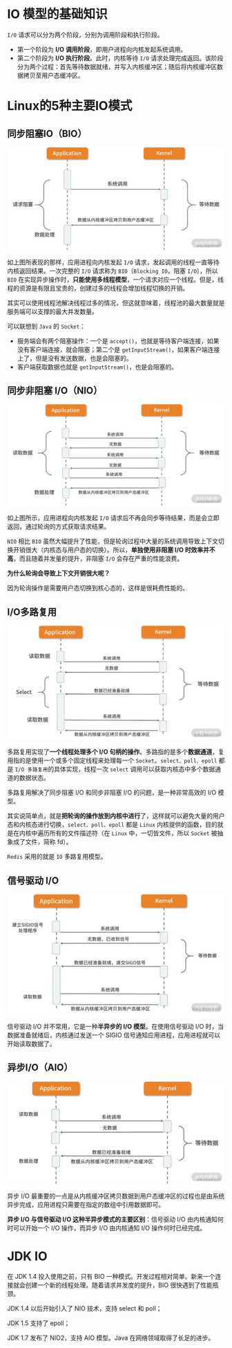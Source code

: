 # IO 模型的基础知识

`I/O` 请求可以分为两个阶段，分别为调用阶段和执行阶段。

- 第一个阶段为 **I/O 调用阶段**，即用户进程向内核发起系统调用。
- 第二个阶段为 **I/O 执行阶段**。此时，内核等待 `I/O` 请求处理完成返回。该阶段分为两个过程：首先等待数据就绪，并写入内核缓冲区；随后将内核缓冲区数据拷贝至用户态缓冲区。

# Linux的5种主要IO模式

## 同步阻塞IO（BIO）

![](img\BIO.jpg)

如上图所表现的那样，应用进程向内核发起 `I/O` 请求，发起调用的线程一直等待内核返回结果。一次完整的 `I/O` 请求称为 `BIO`（`Blocking IO`，阻塞 `I/O`），所以 `BIO` 在实现异步操作时，**只能使用多线程模型**，一个请求对应一个线程。但是，线程的资源是有限且宝贵的，创建过多的线程会增加线程切换的开销。

其实可以使用线程池解决线程过多的情况，但这就意味着，线程池的最大数量就是服务端可以支撑的最大并发数量。

可以联想到 `Java` 的 `Socket`：

- 服务端会有两个阻塞操作：一个是 `accept()`，也就是等待客户端连接，如果没有客户端连接，就会阻塞；第二个是 `getInputStream()`，如果客户端连接上了，但是没有发送数据，也是会阻塞的。
- 客户端获取数据也就是 `getInputStream()`，也是会阻塞的。

## 同步非阻塞 I/O（NIO）

![](img\NIO.jpg)

如上图所示，应用进程向内核发起 `I/O` 请求后不再会同步等待结果，而是会立即返回，通过轮询的方式获取请求结果。

`NIO` 相比 `BIO` 虽然大幅提升了性能，但是轮询过程中大量的系统调用导致上下文切换开销很大（内核态与用户态的切换）。所以，**单独使用非阻塞 I/O 时效率并不高**，而且随着并发量的提升，非阻塞 `I/O` 会存在严重的性能浪费。

**为什么轮询会导致上下文开销很大呢？**

因为轮询操作是需要用户态切换到核心态的，这样是很耗费性能的。

## I/O多路复用

![](img\IO多路复用.jpg)

多路复用实现了**一个线程处理多个 I/O 句柄的操作**。多路指的是多个**数据通道**，复用指的是使用一个或多个固定线程来处理每一个 `Socket`。`select、poll、epoll` 都是 `I/O 多路复用`的具体实现，线程一次 `select` 调用可以获取内核态中多个数据通道的数据状态。

多路复用解决了同步阻塞 I/O 和同步非阻塞 I/O 的问题，是一种非常高效的 I/O 模型。

其实说简单点，就是**把轮询的操作放到内核中进行**了，这样就可以避免大量的用户态和内核态进行切换，`select、poll、epoll` 都是 `Linux` 内核提供的函数，目的就是在内核中遍历所有的文件描述符（在 `Linux` 中，一切皆文件，所以 `Socket` 被抽象成了文件，简称 fd）。

`Redis` 采用的就是 `IO` 多路复用模型。

## 信号驱动 I/O

![](img\信号驱动IO.jpg)

信号驱动 I/O 并不常用，它是一种**半异步的 I/O 模型**。在使用信号驱动 I/O 时，当数据准备就绪后，内核通过发送一个 SIGIO 信号通知应用进程，应用进程就可以开始读取数据了。

## 异步I/O（AIO）

![](img/AIO.jpg)

异步 I/O 最重要的一点是从内核缓冲区拷贝数据到用户态缓冲区的过程也是由系统异步完成，应用进程只需要在指定的数组中引用数据即可。

**异步 I/O 与信号驱动 I/O 这种半异步模式的主要区别**：信号驱动 I/O 由内核通知何时可以开始一个 I/O 操作，而异步 I/O 由内核通知 I/O 操作何时已经完成。

# JDK IO

在 JDK 1.4 投入使用之前，只有 BIO 一种模式。开发过程相对简单。新来一个连接就会创建一个新的线程处理。随着请求并发度的提升，BIO 很快遇到了性能瓶颈。

JDK 1.4 以后开始引入了 NIO 技术，支持 select 和 poll；

JDK 1.5 支持了 epoll；

JDK 1.7 发布了 NIO2，支持 AIO 模型。Java 在网络领域取得了长足的进步。





































